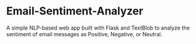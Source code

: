 # Email-Sentiment-Analyzer
A simple NLP-based web app built with Flask and TextBlob to analyze the sentiment of email messages as Positive, Negative, or Neutral.
